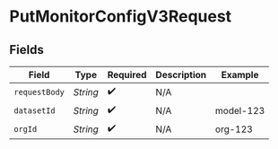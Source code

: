 # PutMonitorConfigV3Request


## Fields

| Field              | Type               | Required           | Description        | Example            |
| ------------------ | ------------------ | ------------------ | ------------------ | ------------------ |
| `requestBody`      | *String*           | :heavy_check_mark: | N/A                |                    |
| `datasetId`        | *String*           | :heavy_check_mark: | N/A                | model-123          |
| `orgId`            | *String*           | :heavy_check_mark: | N/A                | org-123            |